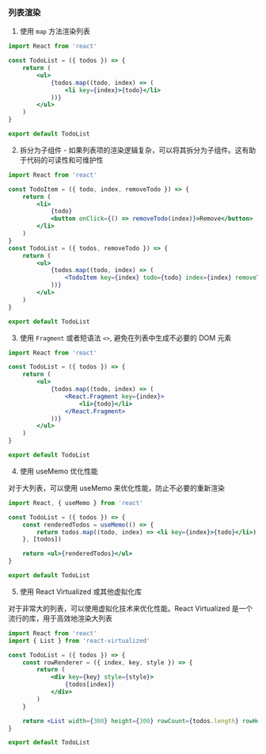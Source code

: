### 列表渲染

1. 使用 `map` 方法渲染列表

```jsx
import React from 'react'

const TodoList = ({ todos }) => {
    return (
        <ul>
            {todos.map((todo, index) => (
                <li key={index}>{todo}</li>
            ))}
        </ul>
    )
}

export default TodoList
```

2. 拆分为子组件 - 如果列表项的渲染逻辑复杂，可以将其拆分为子组件。这有助于代码的可读性和可维护性

```jsx
import React from 'react'

const TodoItem = ({ todo, index, removeTodo }) => {
    return (
        <li>
            {todo}
            <button onClick={() => removeTodo(index)}>Remove</button>
        </li>
    )
}
const TodoList = ({ todos, removeTodo }) => {
    return (
        <ul>
            {todos.map((todo, index) => (
                <TodoItem key={index} todo={todo} index={index} removeTodo={removeTodo} />
            ))}
        </ul>
    )
}

export default TodoList
```

3. 使用 `Fragment` 或者短语法 `<>`, 避免在列表中生成不必要的 DOM 元素

```jsx
import React from 'react'

const TodoList = ({ todos }) => {
    return (
        <ul>
            {todos.map((todo, index) => (
                <React.Fragment key={index}>
                    <li>{todo}</li>
                </React.Fragment>
            ))}
        </ul>
    )
}

export default TodoList
```

4. 使用 useMemo 优化性能

对于大列表，可以使用 useMemo 来优化性能，防止不必要的重新渲染

```jsx
import React, { useMemo } from 'react'

const TodoList = ({ todos }) => {
    const renderedTodos = useMemo(() => {
        return todos.map((todo, index) => <li key={index}>{todo}</li>)
    }, [todos])

    return <ul>{renderedTodos}</ul>
}

export default TodoList
```

5. 使用 React Virtualized 或其他虚拟化库

对于非常大的列表，可以使用虚拟化技术来优化性能。React Virtualized 是一个流行的库，用于高效地渲染大列表

```jsx
import React from 'react'
import { List } from 'react-virtualized'

const TodoList = ({ todos }) => {
    const rowRenderer = ({ index, key, style }) => {
        return (
            <div key={key} style={style}>
                {todos[index]}
            </div>
        )
    }

    return <List width={300} height={300} rowCount={todos.length} rowHeight={20} rowRenderer={rowRenderer} />
}

export default TodoList
```
